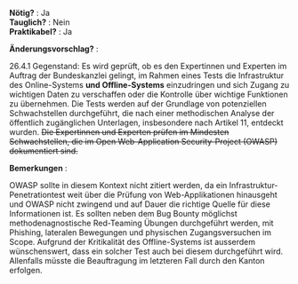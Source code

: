 **Nötig?** : Ja </br>
**Tauglich?** : Nein </br>
**Praktikabel?** : Ja </br>

**Änderungsvorschlag?** :

26.4.1 Gegenstand: Es wird geprüft, ob es den Expertinnen und Experten im Auftrag der Bundeskanzlei gelingt, im Rahmen eines Tests die Infrastruktur des
Online-Systems **und Offline-Systems** einzudringen und sich Zugang zu wichtigen Daten zu verschaffen oder die Kontrolle über wichtige Funktionen zu übernehmen. Die Tests werden auf der Grundlage von potenziellen Schwachstellen durchgeführt, die nach einer methodischen Analyse der öffentlich zugänglichen Unterlagen, insbesondere nach Artikel 11, entdeckt wurden. ~~Die Expertinnen und Experten prüfen im Mindesten Schwachstellen, die im Open Web-Application Security-Project (OWASP) dokumentiert sind.~~

**Bemerkungen** :

OWASP sollte in diesem Kontext nicht zitiert werden, da ein Infrastruktur-Penetrationtest weit über die Prüfung von Web-Applikationen hinausgeht und OWASP nicht zwingend und auf Dauer die richtige Quelle für diese Informationen ist. 
Es sollten neben dem Bug Bounty möglichst methodenagnostische Red-Teaming Übungen durchgeführt werden, mit Phishing, lateralen Bewegungen und physischen Zugangsversuchen im Scope. 
Aufgrund der Kritikalität des Offline-Systems ist ausserdem wünschenswert, dass ein solcher Test auch bei diesem durchgeführt wird. Allenfalls müsste die Beauftragung im letzteren Fall durch den Kanton erfolgen.  

